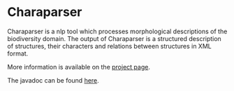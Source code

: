 Charaparser
===========
Charaparser is a nlp tool which processes morphological descriptions of the biodiversity domain.
The output of Charaparser is a structured description of structures, their characters and relations between structures
in XML format.

More information is available on the <a href="http://etc-project.org/">project page</a>.

The javadoc can be found  <a href="http://biosemantics.github.com/charaparser">here</a>.
